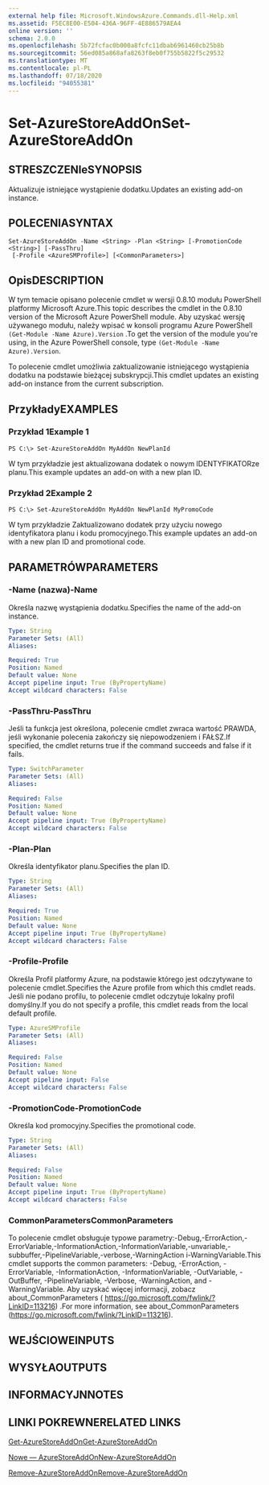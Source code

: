 ```yaml
---
external help file: Microsoft.WindowsAzure.Commands.dll-Help.xml
ms.assetid: F5EC8E00-E504-436A-96FF-4E886579AEA4
online version: ''
schema: 2.0.0
ms.openlocfilehash: 5b72fcfac0b000a8fcfc11dbab6961460cb25b8b
ms.sourcegitcommit: 56ed085a868afa8263f8eb0f755b5822f5c29532
ms.translationtype: MT
ms.contentlocale: pl-PL
ms.lasthandoff: 07/18/2020
ms.locfileid: "94055381"
---
```

# <span data-ttu-id="3e511-101">Set-AzureStoreAddOn</span><span class="sxs-lookup"><span data-stu-id="3e511-101">Set-AzureStoreAddOn</span></span>

## <span data-ttu-id="3e511-102">STRESZCZENIe</span><span class="sxs-lookup"><span data-stu-id="3e511-102">SYNOPSIS</span></span>
<span data-ttu-id="3e511-103">Aktualizuje istniejące wystąpienie dodatku.</span><span class="sxs-lookup"><span data-stu-id="3e511-103">Updates an existing add-on instance.</span></span>

## <span data-ttu-id="3e511-104">POLECENIA</span><span class="sxs-lookup"><span data-stu-id="3e511-104">SYNTAX</span></span>

```
Set-AzureStoreAddOn -Name <String> -Plan <String> [-PromotionCode <String>] [-PassThru]
 [-Profile <AzureSMProfile>] [<CommonParameters>]
```

## <span data-ttu-id="3e511-105">Opis</span><span class="sxs-lookup"><span data-stu-id="3e511-105">DESCRIPTION</span></span>
<span data-ttu-id="3e511-106">W tym temacie opisano polecenie cmdlet w wersji 0.8.10 modułu PowerShell platformy Microsoft Azure.</span><span class="sxs-lookup"><span data-stu-id="3e511-106">This topic describes the cmdlet in the 0.8.10 version of the Microsoft Azure PowerShell module.</span></span>
<span data-ttu-id="3e511-107">Aby uzyskać wersję używanego modułu, należy wpisać w konsoli programu Azure PowerShell `(Get-Module -Name Azure).Version` .</span><span class="sxs-lookup"><span data-stu-id="3e511-107">To get the version of the module you're using, in the Azure PowerShell console, type `(Get-Module -Name Azure).Version`.</span></span>

<span data-ttu-id="3e511-108">To polecenie cmdlet umożliwia zaktualizowanie istniejącego wystąpienia dodatku na podstawie bieżącej subskrypcji.</span><span class="sxs-lookup"><span data-stu-id="3e511-108">This cmdlet updates an existing add-on instance from the current subscription.</span></span>

## <span data-ttu-id="3e511-109">Przykłady</span><span class="sxs-lookup"><span data-stu-id="3e511-109">EXAMPLES</span></span>

### <span data-ttu-id="3e511-110">Przykład 1</span><span class="sxs-lookup"><span data-stu-id="3e511-110">Example 1</span></span>
```
PS C:\> Set-AzureStoreAddOn MyAddOn NewPlanId
```

<span data-ttu-id="3e511-111">W tym przykładzie jest aktualizowana dodatek o nowym IDENTYFIKATORze planu.</span><span class="sxs-lookup"><span data-stu-id="3e511-111">This example updates an add-on with a new plan ID.</span></span>

### <span data-ttu-id="3e511-112">Przykład 2</span><span class="sxs-lookup"><span data-stu-id="3e511-112">Example 2</span></span>
```
PS C:\> Set-AzureStoreAddOn MyAddOn NewPlanId MyPromoCode
```

<span data-ttu-id="3e511-113">W tym przykładzie Zaktualizowano dodatek przy użyciu nowego identyfikatora planu i kodu promocyjnego.</span><span class="sxs-lookup"><span data-stu-id="3e511-113">This example updates an add-on with a new plan ID and promotional code.</span></span>

## <span data-ttu-id="3e511-114">PARAMETRÓW</span><span class="sxs-lookup"><span data-stu-id="3e511-114">PARAMETERS</span></span>

### <span data-ttu-id="3e511-115">-Name (nazwa)</span><span class="sxs-lookup"><span data-stu-id="3e511-115">-Name</span></span>
<span data-ttu-id="3e511-116">Określa nazwę wystąpienia dodatku.</span><span class="sxs-lookup"><span data-stu-id="3e511-116">Specifies the name of the add-on instance.</span></span>

```yaml
Type: String
Parameter Sets: (All)
Aliases: 

Required: True
Position: Named
Default value: None
Accept pipeline input: True (ByPropertyName)
Accept wildcard characters: False
```

### <span data-ttu-id="3e511-117">-PassThru</span><span class="sxs-lookup"><span data-stu-id="3e511-117">-PassThru</span></span>
<span data-ttu-id="3e511-118">Jeśli ta funkcja jest określona, polecenie cmdlet zwraca wartość PRAWDA, jeśli wykonanie polecenia zakończy się niepowodzeniem i FAŁSZ.</span><span class="sxs-lookup"><span data-stu-id="3e511-118">If specified, the cmdlet returns true if the command succeeds and false if it fails.</span></span>

```yaml
Type: SwitchParameter
Parameter Sets: (All)
Aliases: 

Required: False
Position: Named
Default value: None
Accept pipeline input: True (ByPropertyName)
Accept wildcard characters: False
```

### <span data-ttu-id="3e511-119">-Plan</span><span class="sxs-lookup"><span data-stu-id="3e511-119">-Plan</span></span>
<span data-ttu-id="3e511-120">Określa identyfikator planu.</span><span class="sxs-lookup"><span data-stu-id="3e511-120">Specifies the plan ID.</span></span>

```yaml
Type: String
Parameter Sets: (All)
Aliases: 

Required: True
Position: Named
Default value: None
Accept pipeline input: True (ByPropertyName)
Accept wildcard characters: False
```

### <span data-ttu-id="3e511-121">-Profile</span><span class="sxs-lookup"><span data-stu-id="3e511-121">-Profile</span></span>
<span data-ttu-id="3e511-122">Określa Profil platformy Azure, na podstawie którego jest odczytywane to polecenie cmdlet.</span><span class="sxs-lookup"><span data-stu-id="3e511-122">Specifies the Azure profile from which this cmdlet reads.</span></span>
<span data-ttu-id="3e511-123">Jeśli nie podano profilu, to polecenie cmdlet odczytuje lokalny profil domyślny.</span><span class="sxs-lookup"><span data-stu-id="3e511-123">If you do not specify a profile, this cmdlet reads from the local default profile.</span></span>

```yaml
Type: AzureSMProfile
Parameter Sets: (All)
Aliases: 

Required: False
Position: Named
Default value: None
Accept pipeline input: False
Accept wildcard characters: False
```

### <span data-ttu-id="3e511-124">-PromotionCode</span><span class="sxs-lookup"><span data-stu-id="3e511-124">-PromotionCode</span></span>
<span data-ttu-id="3e511-125">Określa kod promocyjny.</span><span class="sxs-lookup"><span data-stu-id="3e511-125">Specifies the promotional code.</span></span>

```yaml
Type: String
Parameter Sets: (All)
Aliases: 

Required: False
Position: Named
Default value: None
Accept pipeline input: True (ByPropertyName)
Accept wildcard characters: False
```

### <span data-ttu-id="3e511-126">CommonParameters</span><span class="sxs-lookup"><span data-stu-id="3e511-126">CommonParameters</span></span>
<span data-ttu-id="3e511-127">To polecenie cmdlet obsługuje typowe parametry:-Debug,-ErrorAction,-ErrorVariable,-InformationAction,-InformationVariable,-unvariable,-subbuffer,-PipelineVariable,-verbose,-WarningAction i-WarningVariable.</span><span class="sxs-lookup"><span data-stu-id="3e511-127">This cmdlet supports the common parameters: -Debug, -ErrorAction, -ErrorVariable, -InformationAction, -InformationVariable, -OutVariable, -OutBuffer, -PipelineVariable, -Verbose, -WarningAction, and -WarningVariable.</span></span> <span data-ttu-id="3e511-128">Aby uzyskać więcej informacji, zobacz about_CommonParameters ( https://go.microsoft.com/fwlink/?LinkID=113216) .</span><span class="sxs-lookup"><span data-stu-id="3e511-128">For more information, see about_CommonParameters (https://go.microsoft.com/fwlink/?LinkID=113216).</span></span>

## <span data-ttu-id="3e511-129">WEJŚCIOWE</span><span class="sxs-lookup"><span data-stu-id="3e511-129">INPUTS</span></span>

## <span data-ttu-id="3e511-130">WYSYŁA</span><span class="sxs-lookup"><span data-stu-id="3e511-130">OUTPUTS</span></span>

## <span data-ttu-id="3e511-131">INFORMACYJN</span><span class="sxs-lookup"><span data-stu-id="3e511-131">NOTES</span></span>

## <span data-ttu-id="3e511-132">LINKI POKREWNE</span><span class="sxs-lookup"><span data-stu-id="3e511-132">RELATED LINKS</span></span>

[<span data-ttu-id="3e511-133">Get-AzureStoreAddOn</span><span class="sxs-lookup"><span data-stu-id="3e511-133">Get-AzureStoreAddOn</span></span>](./Get-AzureStoreAddOn.md)

[<span data-ttu-id="3e511-134">Nowe — AzureStoreAddOn</span><span class="sxs-lookup"><span data-stu-id="3e511-134">New-AzureStoreAddOn</span></span>](./New-AzureStoreAddOn.md)

[<span data-ttu-id="3e511-135">Remove-AzureStoreAddOn</span><span class="sxs-lookup"><span data-stu-id="3e511-135">Remove-AzureStoreAddOn</span></span>](./Remove-AzureStoreAddOn.md)



